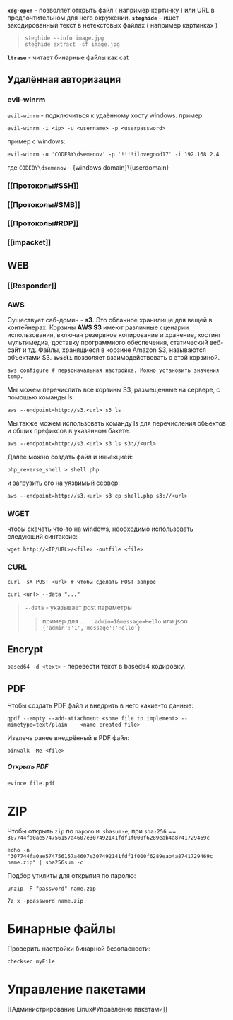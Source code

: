 **`xdg-open`** - позволяет открыть файл ( например картинку ) или URL в предпочтительном для него окружении.
**`steghide`** - ищет закодированный текст в нетекстовых файлах ( например картинках )
> ``` 
> steghide --info image.jpg
> steghide extract -sf image.jpg
> ```

**`ltrase`** - читает бинарные файлы как cat 

## Удалённая авторизация
### evil-winrm
`evil-winrm` - подключиться к удаённому хосту windows. пример:

``` 
evil-winrm -i <ip> -u <username> -p <userpassword>
```
пример с windows:
```
evil-winrm -u 'CODEBY\dsemenov' -p '!!!!ilovegood17' -i 192.168.2.4
```
где `CODEBY\dsemenov` - {windows domain}\\{userdomain}

### [[Протоколы#SSH]]

### [[Протоколы#SMB]]

### [[Протоколы#RDP]]
### [[impacket]]
 
## WEB

### [[Responder]]

### AWS
Существует саб-домин - **s3**. Это облачное хранилище для вещей в контейнерах. Корзины **AWS S3** имеют различные сценарии использования, включая резервное копирование и хранение, хостинг мультимедиа, доставку программного обеспечения, статический веб-сайт и тд. Файлы, хранящиеся в корзине Amazon S3, называются объектами S3.
**`awscli`** позволяет взаимодействовать с этой корзиной.
```
aws configure # первоначальная настройка. Можно установить значения temp.
```
Мы можем перечислить все корзины S3, размещенные на сервере, с помощью команды ls:
```
aws --endpoint=http://s3.<url> s3 ls
```
Мы также можем использовать команду ls для перечисления объектов и общих префиксов в указанном бакете.
```
aws --endpoint=http://s3.<url> s3 ls s3://<url>
```
Далее можно создать файл и иньекцией:
```
php_reverse_shell > shell.php
```
и загрузить его на уязвимый сервер:
```
aws --endpoint=http://s3.<url> s3 cp shell.php s3://<url>
```
### WGET
чтобы скачать что-то на windows, необходимо использовать следующий синтаксис:
```
wget http://<IP/URL>/<file> -outfile <file>
```

### CURL
```
curl -sX POST <url> # чтобы сделать POST запрос 
```
```
curl <url> --data "..."
```
>`--data` - указывает post параметры 
>>пример для `...` : 
>>`admin=1&message=Hello` или json `{'admin':'1','message':'Hello'}`
## Encrypt
`based64 -d <text>` - перевести текст в based64 кодировку.

## PDF
Чтобы создать PDF файл и внедрить в него какие-то данные:
``` 
qpdf --empty --add-attachment <some file to implement> --mimetype=text/plain -- <name created file>
```
Извлечь ранее внедрённый в PDF файл:
```
binwalk -Me <file>
```
##### Открыть PDF
```
evince file.pdf
```

# ZIP
Чтобы открыть `zip` по `паролю` и` shasum-е`, при `sha-256` == `307744fa0ae574756157a4607e307492141fdf1f000f6289eab4a8741729469c`
```shell
echo -n "307744fa0ae574756157a4607e307492141fdf1f000f6289eab4a8741729469c  name.zip" | sha256sum -c
```
Подбор утилиты для открытия по паролю:
```shell
unzip -P "password" name.zip
```
```shell
7z x -ppassword name.zip
```

# Бинарные файлы

Проверить настройки бинарной безопасности:
``` 
checksec myFile
```

# Управление пакетами

[[Администрирование Linux#Управление пакетами]]